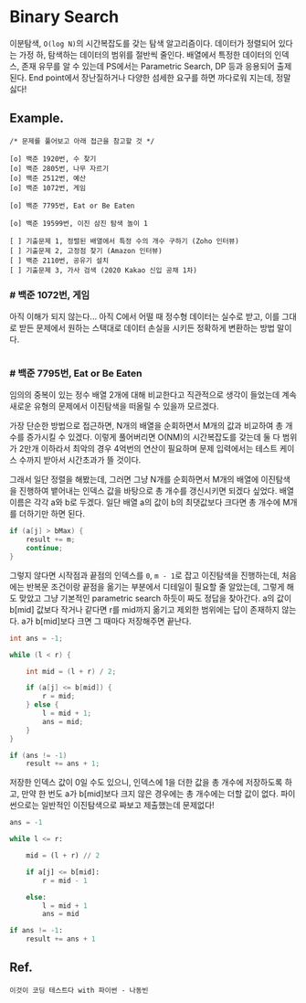 # Binary Search

이분탐색, `O(log N)`의 시간복잡도를 갖는 탐색 알고리즘이다. 데이터가 정렬되어 있다는 가정 하, 탐색하는 데이터의 범위를 절반씩 줄인다. 배열에서 특정한 데이터의 인덱스, 존재 유무를 알 수 있는데 PS에서는 Parametric Search, DP 등과 응용되어 출제된다. End point에서 장난질하거나 다양한 섬세한 요구를 하면 까다로워 지는데, 정말 싫다!

## Example.
~~~
/* 문제를 풀어보고 아래 접근을 참고할 것 */

[o] 백준 1920번, 수 찾기
[o] 백준 2805번, 나무 자르기
[o] 백준 2512번, 예산
[o] 백준 1072번, 게임

[o] 백준 7795번, Eat or Be Eaten

[o] 백준 19599번, 이진 삼진 탐색 놀이 1

[ ] 기출문제 1, 정렬된 배열에서 특정 수의 개수 구하기 (Zoho 인터뷰)
[ ] 기출문제 2, 고정점 찾기 (Amazon 인터뷰)
[ ] 백준 2110번, 공유기 설치
[ ] 기출문제 3, 가사 검색 (2020 Kakao 신입 공채 1차)
~~~

### # 백준 1072번, 게임

아직 이해가 되지 않는다... 아직 C에서 어떨 때 정수형 데이터는 실수로 받고,
이를 그대로 받든 문제에서 원하는 스택대로 데이터 손실을 시키든 정확하게 변환하는 방법 말이다.

```cpp

```

### # 백준 7795번, Eat or Be Eaten

임의의 중복이 있는 정수 배열 2개에 대해 비교한다고 직관적으로 생각이 들었는데 계속 새로운 유형의 문제에서 이진탐색을 떠올릴 수 있을까 모르겠다.

가장 단순한 방법으로 접근하면, N개의 배열을 순회하면서 M개의 값과 비교하여 총 개수를 증가시킬 수 있겠다. 이렇게 풀어버리면 O(NM)의 시간복잡도를 갖는데 둘 다 범위가 2만개 이하라서 최악의 경우 4억번의 연산이 필요하며 문제 입력에서는 테스트 케이스 수까지 받아서 시간초과가 뜰 것이다.

그래서 일단 정렬을 해봤는데, 그러면 그냥 N개를 순회하면서 M개의 배열에 이진탐색을 진행하여 뱉어내는 인덱스 값을 바탕으로 총 개수를 갱신시키면 되겠다 싶었다. 배열 이름은 각각 a와 b로 두겠다. 일단 배열 a의 값이 b의 최댓값보다 크다면 총 개수에 M개를 더하기만 하면 된다.

```cpp
if (a[j] > bMax) {
	result += m;
	continue;
}
```

그렇지 않다면 시작점과 끝점의 인덱스를 `0`, `m - 1`로 잡고 이진탐색을 진행하는데, 처음에는 반복문 조건이랑 끝점을 옮기는 부분에서 디테일이 필요할 줄 알았는데, 그렇게 해도 맞았고 그냥 기본적인 parametric search 하듯이 짜도 정답을 찾아간다. a의 값이 b[mid] 값보다 작거나 같다면 r를 mid까지 옮기고 제외한 범위에는 답이 존재하지 않는다. a가 b[mid]보다 크면 그 때마다 저장해주면 끝난다.

```cpp
int ans = -1;

while (l < r) {

	int mid = (l + r) / 2;

	if (a[j] <= b[mid]) {
		r = mid;
	} else {
		l = mid + 1;
		ans = mid;
	}
}

if (ans != -1)
	result += ans + 1;
```

저장한 인덱스 값이 0일 수도 있으니, 인덱스에 1을 더한 값을 총 개수에 저장하도록 하고, 만약 한 번도 a가 b[mid]보다 크지 않은 경우에는 총 개수에는 더할 값이 없다. 파이썬으로는 일반적인 이진탐색으로 짜보고 제출했는데 문제없다!

```python
ans = -1

while l <= r:

	mid = (l + r) // 2

	if a[j] <= b[mid]:
		r = mid - 1

	else:
		l = mid + 1
		ans = mid

if ans != -1:
	result += ans + 1
```

## Ref.
~~~
이것이 코딩 테스트다 with 파이썬 - 나동빈
~~~
